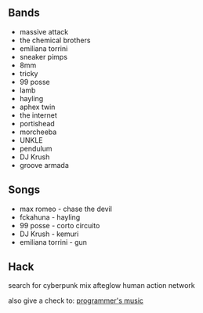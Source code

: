## Bands

* massive attack
* the chemical brothers
* emiliana torrini
* sneaker pimps
* 8mm
* tricky
* 99 posse
* lamb
* hayling
* aphex twin
* the internet
* portishead
* morcheeba
* UNKLE
* pendulum
* DJ Krush 
* groove armada


## Songs
* max romeo - chase the devil
* fckahuna  - hayling
* 99 posse  - corto circuito
* DJ Krush  - kemuri
* emiliana torrini - gun

## Hack

search for cyberpunk mix
afteglow
human action network


also give a check to:
[programmer's music](https://www.programmersmusic.com/)
